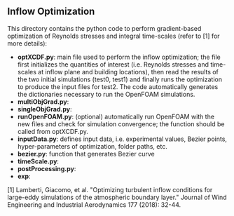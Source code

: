 ## Inflow Optimization 
This directory contains the python code to perform gradient-based optimization of Reynolds stresses and integral time-scales (refer to [1] for more details):
  - **optXCDF.py**: main file used to perform the inflow optimization; the file first initializes the quantities of interest (i.e. Reynolds stresses and time-scales at inflow plane and building locations), then read the results of the two initial simulations (test0, test1) and finally runs the optimization to produce the input files for test2. The code automatically generates the dictionaries necessary to run the OpenFOAM simulations.
  - **multiObjGrad.py**:
  - **singleObjGrad.py**:
  - **runOpenFOAM.py**: (optional) automatically run OpenFOAM with the new files and check for simulation convergence; the function should be called from optXCDF.py.
  - **inputData.py**: defines input data, i.e. experimental values, Bezier points, hyper-parameters of optimization, folder paths, etc.
  - **bezier.py**: function that generates Bezier curve
  - **timeScale.py**:
  - **postProcessing.py**:
  - **exp**:

[1] Lamberti, Giacomo, et al. "Optimizing turbulent inflow conditions for large-eddy simulations of the atmospheric boundary layer." Journal of Wind Engineering and Industrial Aerodynamics 177 (2018): 32-44.
